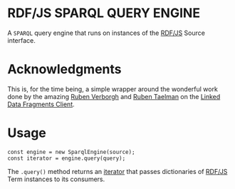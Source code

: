
# RDF/JS SPARQL QUERY ENGINE

A `SPARQL` query engine that runs on instances of the [RDF/JS][0] Source 
interface.

# Acknowledgments

This is, for the time being, a simple wrapper around the wonderful work done by 
the amazing [Ruben Verborgh][2] and [Ruben Taelman][3] on the 
[Linked Data Fragments Client][4].

# Usage

    const engine = new SparqlEngine(source);
    const iterator = engine.query(query);
    
The `.query()` method returns an [iterator][1] that passes dictionaries of 
[RDF/JS][0] Term instances to its consumers.

[0]: https://github.com/rdfjs/representation-task-force/blob/master/interface-spec.md
[1]: https://github.com/RubenVerborgh/AsyncIterator
[2]: https://ruben.verborgh.org
[3]: https://github.com/rubensworks
[4]: https://github.com/LinkedDataFragments/Client.js
